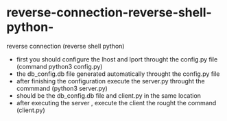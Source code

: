 # reverse-connection-reverse-shell-python-
reverse connection (reverse shell python)
- first you should configure the lhost and lport throught  the config.py file (command python3 config.py)
- the db_config.db file  generated automatically throught the config.py file
- after finishing the configuration execute the server.py throught the commmand (python3 server.py)
- should be the db_config.db file and client.py in the same location
- after executing the server , execute the client the rought the command (client.py)
